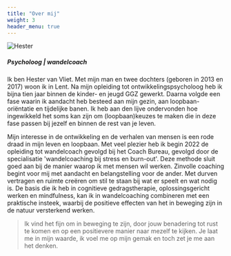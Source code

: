 ```yaml
---
title: "Over mij"
weight: 3
header_menu: true
---
```


![Hester](images/hester.jpg)

##### Psycholoog | wandelcoach

Ik ben Hester van Vliet. Met mijn man en twee dochters (geboren in 2013 en 2017) woon ik in Lent. Na mijn opleiding tot ontwikkelingspsycholoog heb ik bijna tien jaar binnen de kinder- en jeugd GGZ gewerkt. Daarna volgde een fase waarin ik aandacht heb besteed aan mijn gezin, aan loopbaan-oriëntatie en tijdelijke banen. Ik heb aan den lijve ondervonden hoe ingewikkeld het soms kan zijn om (loopbaan)keuzes te maken die in deze fase passen bij jezelf en binnen de rest van je leven.

Mijn interesse in de ontwikkeling en de verhalen van mensen is een rode draad in mijn leven en loopbaan. Met veel plezier heb ik begin 2022 de opleiding tot wandelcoach gevolgd bij het Coach Bureau, gevolgd door de specialisatie 'wandelcoaching bij stress en burn-out'. Deze methode sluit goed aan bij de manier waarop ik met mensen wil werken. Zinvolle coaching begint voor mij met aandacht en belangstelling voor de ander. Met durven vertragen en ruimte creëren om stil te staan bij wat er speelt en wat nodig is. De basis die ik heb in cognitieve gedragstherapie, oplossingsgericht werken en mindfulness, kan ik in wandelcoaching combineren met een praktische insteek, waarbij de positieve effecten van het in beweging zijn in de natuur versterkend werken.

> Ik vind het fijn om in beweging te zijn, door jouw benadering tot rust te
> komen en op een positievere manier naar mezelf te kijken. Je laat me in
> mijn waarde, ik voel me op mijn gemak en toch zet je me aan het denken.
